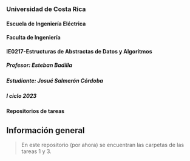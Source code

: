 ### Universidad de Costa Rica
#### Escuela de Ingeniería Eléctrica
#### Faculta de Ingeniería
#### IE0217-Estructuras de Abstractas de Datos y Algoritmos
##### Profesor: Esteban Badilla
##### Estudiante: Josué Salmerón Córdoba
##### I ciclo 2023
#### Repositorios de tareas 

## Información general
> En este repositorio (por ahora) se encuentran las carpetas de las tareas 1 y 3.
